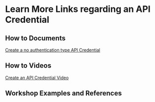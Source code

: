 # Learn More Links regarding an API Credential

## How to Documents

[Create a no authentication type API Credential](https://github.com/SuiteEngine/APIEngine/wiki/HowTo-CreateAPICredentials-NoAuth)

## How to Videos

[Create an API Credential Video](https://docs.suiteengine.com/horizontalproducts/apiengine/assets/videos/HowTo-CreateAPICredential.mp4)

## Workshop Examples and References
